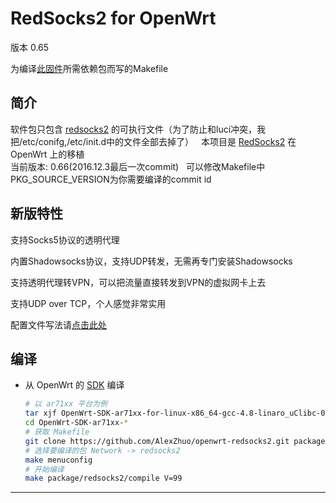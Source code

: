 RedSocks2 for OpenWrt
===
版本 0.65

为编译[此固件][N]所需依赖包而写的Makefile


简介
---

 软件包只包含 [redsocks2][1] 的可执行文件（为了防止和luci冲突，我把/etc/conifg,/etc/init.d中的文件全部去掉了）  
 本项目是 [RedSocks2][1] 在 OpenWrt 上的移植  
 当前版本: 0.66(2016.12.3最后一次commit)  
 可以修改Makefile中PKG_SOURCE_VERSION为你需要编译的commit id
 
新版特性
---

支持Socks5协议的透明代理

内置Shadowsocks协议，支持UDP转发，无需再专门安装Shadowsocks

支持透明代理转VPN，可以把流量直接转发到VPN的虚拟网卡上去

支持UDP over TCP，个人感觉非常实用

配置文件写法请[点击此处][1]

编译
---

 - 从 OpenWrt 的 [SDK][S] 编译  

   ```bash
   # 以 ar71xx 平台为例
   tar xjf OpenWrt-SDK-ar71xx-for-linux-x86_64-gcc-4.8-linaro_uClibc-0.9.33.2.tar.bz2
   cd OpenWrt-SDK-ar71xx-*
   # 获取 Makefile
   git clone https://github.com/AlexZhuo/openwrt-redsocks2.git package/redsocks2
   # 选择要编译的包 Network -> redsocks2
   make menuconfig
   # 开始编译
   make package/redsocks2/compile V=99
   ```

----------




  [1]: https://github.com/semigodking/redsocks
  [2]: http://sourceforge.net/projects/openwrt-dist/files/redsocks2/
  [5]: https://github.com/aa65535/openwrt-chinadns
  [6]: https://github.com/aa65535/openwrt-dnsmasq
  [7]: https://github.com/shadowsocks/openwrt-shadowsocks
  [8]: https://github.com/aa65535/openwrt-shadowvpn
  [S]: http://wiki.openwrt.org/doc/howto/obtain.firmware.sdk
  [L]: https://github.com/aa65535/openwrt-dist-luci
  [N]: http://www.right.com.cn/forum/thread-198649-1-1.html
